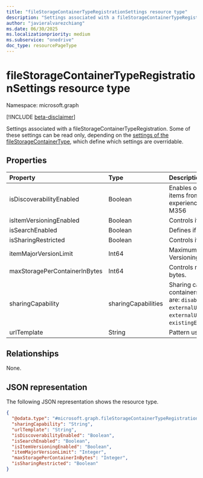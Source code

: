 ```yaml
---
title: "fileStorageContainerTypeRegistrationSettings resource type"
description: "Settings associated with a fileStorageContainerTypeRegistration"
author: "javieralvarezchiang"
ms.date: 06/30/2025
ms.localizationpriority: medium
ms.subservice: "onedrive"
doc_type: resourcePageType
---
```


# fileStorageContainerTypeRegistrationSettings resource type

Namespace: microsoft.graph

[!INCLUDE [beta-disclaimer](../../includes/beta-disclaimer.md)]

Settings associated with a fileStorageContainerTypeRegistration. Some of these settings can be read only, 
depending on the [settings of the fileStorageContainerType](fileStorageContainerTypeSettings.md), which define which settings are overridable.


## Properties
|Property|Type|Description|
|:---|:---|:---|
|isDiscoverabilityEnabled|Boolean|Enables or disables surface of items from containers in experiences like my activity or M356|
|isItemVersioningEnabled|Boolean|Controls item versioning.|
|isSearchEnabled|Boolean|Defines if search is enabled.|
|isSharingRestricted|Boolean|Controls if sharing is restricted.|
|itemMajorVersionLimit|Int64|Maximum number of versions. Versioning must be enabled.|
|maxStoragePerContainerInBytes|Int64|Controls maximum storage in bytes.|
|sharingCapability|sharingCapabilities|Sharing capabilities permitted for containers. The possible values are: `disabled`, `externalUserSharingOnly`, `externalUserAndGuestSharing`, `existingExternalUserSharingOnly`.|
|urlTemplate|String|Pattern used to redirect files.|

## Relationships
None.

## JSON representation
The following JSON representation shows the resource type.
<!-- {
  "blockType": "resource",
  "@odata.type": "microsoft.graph.fileStorageContainerTypeRegistrationSettings"
}
-->
``` json
{
  "@odata.type": "#microsoft.graph.fileStorageContainerTypeRegistrationSettings",
  "sharingCapability": "String",
  "urlTemplate": "String",
  "isDiscoverabilityEnabled": "Boolean",
  "isSearchEnabled": "Boolean",
  "isItemVersioningEnabled": "Boolean",
  "itemMajorVersionLimit": "Integer",
  "maxStoragePerContainerInBytes": "Integer",
  "isSharingRestricted": "Boolean"
}
```

